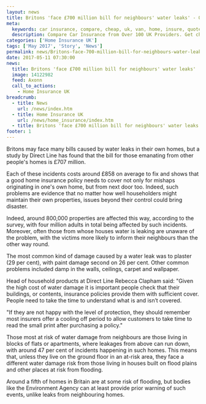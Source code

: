 ```yaml
---
layout: news
title: Britons 'face £700 million bill for neighbours' water leaks' - Quotezone.co.uk
meta:
  keywords: car insurance, compare, cheap, uk, van, home, insure, quotes, online, comparison, bike, loans, life
  description: Compare Car Insurance from Over 100 UK Providers. Get cheap quotes online now using our fast, free, secure comparison site
categories: ['Home Insurance UK']
tags: ['May 2017', 'Story', 'News']
permalink: news/Britons-face-700-million-bill-for-neighbours-water-leaks-.htm
date: 2017-05-11 07:30:00
news:
  title: Britons 'face £700 million bill for neighbours' water leaks'
  image: 14122982
  feed: Axonn
  call_to_actions:
    - Home Insurance UK
breadcrumb:
  - title: News
    url: /news/index.htm
  - title: Home Insurance UK
    url: /news/home_insurance/index.htm
  - title: Britons 'face £700 million bill for neighbours' water leaks'
footer: 1
---
```


Britons may face many bills caused by water leaks in their own homes, but a study by Direct Line has found that the bill for those emanating from other people&#39;s homes is &pound;707 million.

Each of these incidents costs around &pound;858 on average to fix and shows that a good home insurance policy needs to cover not only for mishaps originating in one&#39;s own home, but from next door too. Indeed, such problems are evidence that no matter how well householders might maintain their own properties, issues beyond their control could bring disaster.

Indeed, around 800,000 properties are affected this way, according to the survey, with four million adults in total being affected by such incidents. Moreover, often those from whose houses water is leaking are unaware of the problem, with the victims more likely to inform their neighbours than the other way round.

The most common kind of damage caused by a water leak was to plaster (29 per cent), with paint damage second on 26 per cent. Other common problems included damp in the walls, ceilings, carpet and wallpaper.

Head of household products at Direct Line Rebecca Clapham said: &quot;Given the high cost of water damage it is important people check that their buildings, or contents, insurance policies provide them with sufficient cover. People need to take the time to understand what is and isn&rsquo;t covered. &nbsp;

&quot;If they are not happy with the level of protection, they should remember most insurers offer a cooling off period to allow customers to take time to read the small print after purchasing a policy.&quot;

Those most at risk of water damage from neighbours are those living in blocks of flats or apartments, where leakages from above can run down, with around 47 per cent of incidents happening in such homes. This means that, unless they live on the ground floor in an at-risk area, they face a different water damage risk from those living in houses built on flood plains and other places at risk from flooding.

Around a fifth of homes in Britain are at some risk of flooding, but bodies like the Environment Agency can at least provide prior warning of such events, unlike leaks from neighbouring homes.
